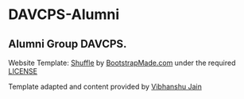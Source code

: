 # DAVCPS-Alumni
## Alumni Group DAVCPS.


Website Template: [Shuffle](https://bootstrapmade.com/bootstrap-3-one-page-template-free-shuffle/)
 by [BootstrapMade.com](https://bootstrapmade.com) under the required [LICENSE](https://bootstrapmade.com/license/)

Template adapted and content provided by [Vibhanshu Jain](https://vibhanshujain.tech)